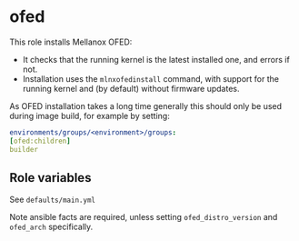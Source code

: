 # ofed

This role installs Mellanox OFED:

- It checks that the running kernel is the latest installed one, and errors if not.
- Installation uses the `mlnxofedinstall` command, with support for the running kernel
  and (by default) without firmware updates.

As OFED installation takes a long time generally this should only be used during image build,
for example by setting:

```yaml
environments/groups/<environment>/groups:
[ofed:children]
builder
```

## Role variables

See `defaults/main.yml`

Note ansible facts are required, unless setting `ofed_distro_version` and `ofed_arch` specifically.
